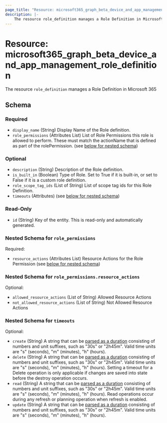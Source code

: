 ```yaml
---
page_title: "Resource: microsoft365_graph_beta_device_and_app_management_role_definition"
description: |-
    The resource role_definition manages a Role Definition in Microsoft 365
---
```


# Resource: microsoft365_graph_beta_device_and_app_management_role_definition

The resource `role_definition` manages a Role Definition in Microsoft 365



<!-- schema generated by tfplugindocs -->
## Schema

### Required

- `display_name` (String) Display Name of the Role definition.
- `role_permissions` (Attributes List) List of Role Permissions this role is allowed to perform. These must match the actionName that is defined as part of the rolePermission. (see [below for nested schema](#nestedatt--role_permissions))

### Optional

- `description` (String) Description of the Role definition.
- `is_built_in` (Boolean) Type of Role. Set to True if it is built-in, or set to False if it is a custom role definition.
- `role_scope_tag_ids` (List of String) List of scope tag ids for this Role Definition.
- `timeouts` (Attributes) (see [below for nested schema](#nestedatt--timeouts))

### Read-Only

- `id` (String) Key of the entity. This is read-only and automatically generated.

<a id="nestedatt--role_permissions"></a>
### Nested Schema for `role_permissions`

Required:

- `resource_actions` (Attributes List) Resource Actions for the Role Permission (see [below for nested schema](#nestedatt--role_permissions--resource_actions))

<a id="nestedatt--role_permissions--resource_actions"></a>
### Nested Schema for `role_permissions.resource_actions`

Optional:

- `allowed_resource_actions` (List of String) Allowed Resource Actions
- `not_allowed_resource_actions` (List of String) Not Allowed Resource Actions



<a id="nestedatt--timeouts"></a>
### Nested Schema for `timeouts`

Optional:

- `create` (String) A string that can be [parsed as a duration](https://pkg.go.dev/time#ParseDuration) consisting of numbers and unit suffixes, such as "30s" or "2h45m". Valid time units are "s" (seconds), "m" (minutes), "h" (hours).
- `delete` (String) A string that can be [parsed as a duration](https://pkg.go.dev/time#ParseDuration) consisting of numbers and unit suffixes, such as "30s" or "2h45m". Valid time units are "s" (seconds), "m" (minutes), "h" (hours). Setting a timeout for a Delete operation is only applicable if changes are saved into state before the destroy operation occurs.
- `read` (String) A string that can be [parsed as a duration](https://pkg.go.dev/time#ParseDuration) consisting of numbers and unit suffixes, such as "30s" or "2h45m". Valid time units are "s" (seconds), "m" (minutes), "h" (hours). Read operations occur during any refresh or planning operation when refresh is enabled.
- `update` (String) A string that can be [parsed as a duration](https://pkg.go.dev/time#ParseDuration) consisting of numbers and unit suffixes, such as "30s" or "2h45m". Valid time units are "s" (seconds), "m" (minutes), "h" (hours).


